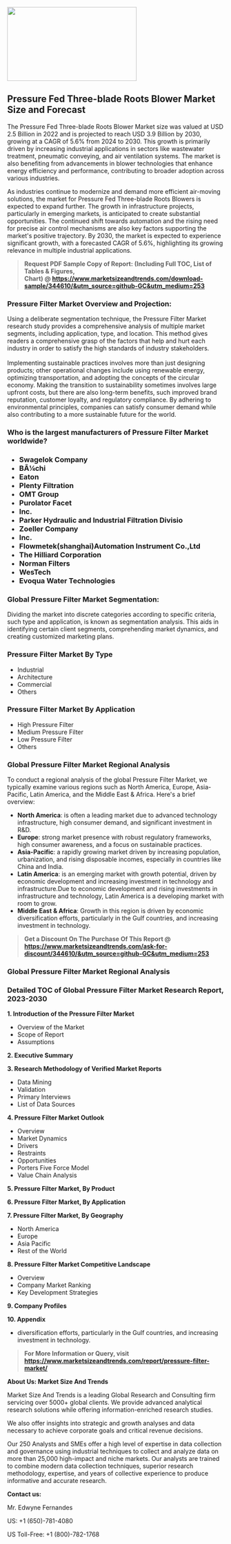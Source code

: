 <p><img class="alignnone size-medium wp-image-20088" src="https://ffe5etoiles.com/wp-content/uploads/2024/12/MST1-300x171.png" alt="" width="300" height="171" /></p><h2>Pressure Fed Three-blade Roots Blower Market Size and Forecast</h2><p>The Pressure Fed Three-blade Roots Blower Market size was valued at USD 2.5 Billion in 2022 and is projected to reach USD 3.9 Billion by 2030, growing at a CAGR of 5.6% from 2024 to 2030. This growth is primarily driven by increasing industrial applications in sectors like wastewater treatment, pneumatic conveying, and air ventilation systems. The market is also benefiting from advancements in blower technologies that enhance energy efficiency and performance, contributing to broader adoption across various industries.</p><p>As industries continue to modernize and demand more efficient air-moving solutions, the market for Pressure Fed Three-blade Roots Blowers is expected to expand further. The growth in infrastructure projects, particularly in emerging markets, is anticipated to create substantial opportunities. The continued shift towards automation and the rising need for precise air control mechanisms are also key factors supporting the market's positive trajectory. By 2030, the market is expected to experience significant growth, with a forecasted CAGR of 5.6%, highlighting its growing relevance in multiple industrial applications.</p></p><blockquote id="" class=""><strong>Request PDF Sample Copy of Report: (Including Full TOC, List of Tables &amp; Figures, Chart)&nbsp;@&nbsp;<strong><a href="https://www.marketsizeandtrends.com/download-sample/344610/&utm_source=github-GC&utm_medium=253" target="_blank">https://www.marketsizeandtrends.com/download-sample/344610/&utm_source=github-GC&utm_medium=253</a></strong></strong></blockquote><h3 id="" class="">Pressure Filter Market&nbsp;Overview and Projection:</h3><p id="" class="">Using a deliberate segmentation technique, the Pressure Filter Market research study provides a comprehensive analysis of multiple market segments, including application, type, and location. This method gives readers a comprehensive grasp of the factors that help and hurt each industry in order to satisfy the high standards of industry stakeholders. <br /> <br />Implementing sustainable practices involves more than just designing products; other operational changes include using renewable energy, optimizing transportation, and adopting the concepts of the circular economy. Making the transition to sustainability sometimes involves large upfront costs, but there are also long-term benefits, such improved brand reputation, customer loyalty, and regulatory compliance. By adhering to environmental principles, companies can satisfy consumer demand while also contributing to a more sustainable future for the world.</p><h3 id="" class="">Who is the largest manufacturers of&nbsp;Pressure Filter Market worldwide?</h3><h3 class=""><p><ul><li>Swagelok Company </li><li> BÃ¼chi </li><li> Eaton </li><li> Plenty Filtration </li><li> OMT Group </li><li> Purolator Facet </li><li> Inc. </li><li> Parker Hydraulic and Industrial Filtration Divisio </li><li> Zoeller Company </li><li> Inc. </li><li> Flowmetek(shanghai)Automation Instrument Co.,Ltd </li><li> The Hilliard Corporation </li><li> Norman Filters </li><li> WesTech </li><li> Evoqua Water Technologies</li></ul></p></h3><h3 id="" class="">Global&nbsp;Pressure Filter Market Segmentation:</h3><p id="" class="">Dividing the market into discrete categories according to specific criteria, such type and application, is known as segmentation analysis. This aids in identifying certain client segments, comprehending market dynamics, and creating customized marketing plans.</p><h3 id="" class="">Pressure Filter Market&nbsp;By Type</h3><p><p><ul><li>Industrial</li><li> Architecture</li><li> Commercial</li><li> Others</p></li></ul></p></p><h3 id="" class="">Pressure Filter Market&nbsp;By Application</h3><p class=""><p><ul><li>High Pressure Filter</li><li> Medium Pressure Filter</li><li> Low Pressure Filter</li><li> Others</li></ul></p></p><h3 id="" class="">Global Pressure Filter Market Regional Analysis</h3><p id="" class="">To conduct a regional analysis of the global Pressure Filter Market, we typically examine various regions such as North America, Europe, Asia-Pacific, Latin America, and the Middle East &amp; Africa. Here's a brief overview:</p><ul><li><strong>North America</strong>: is often a leading market due to advanced technology infrastructure, high consumer demand, and significant investment in R&amp;D.</li><li><strong>Europe</strong>: strong market presence with robust regulatory frameworks, high consumer awareness, and a focus on sustainable practices.</li><li><strong>Asia-Pacific</strong>: a rapidly growing market driven by increasing population, urbanization, and rising disposable incomes, especially in countries like China and India.</li><li><strong>Latin America</strong>: is an emerging market with growth potential, driven by economic development and increasing investment in technology and infrastructure.Due to economic development and rising investments in infrastructure and technology, Latin America is a developing market with room to grow.</li><li><strong>Middle East &amp; Africa</strong>: Growth in this region is driven by economic diversification efforts, particularly in the Gulf countries, and increasing investment in technology.</li></ul><blockquote id="" class=""><strong>Get a Discount On The Purchase Of This Report @ <strong><a href="https://www.marketsizeandtrends.com/ask-for-discount/344610/&utm_source=github-GC&utm_medium=253" target="_blank">https://www.marketsizeandtrends.com/ask-for-discount/344610/&utm_source=github-GC&utm_medium=253</a></strong></strong></blockquote><h3 id="" class="">Global Pressure Filter Market Regional Analysis</h3><h3 id="" class="">Detailed TOC of Global Pressure Filter Market Research Report, 2023-2030</h3><p id="" class=""><strong>1. Introduction of the Pressure Filter Market</strong></p><ul><li>Overview of the Market</li><li>Scope of Report</li><li>Assumptions</li></ul><p id="" class=""><strong>2. Executive Summary</strong></p><p id="" class=""><strong>3. Research Methodology of Verified Market Reports</strong></p><ul><li>Data Mining</li><li>Validation</li><li>Primary Interviews</li><li>List of Data Sources</li></ul><p id="" class=""><strong>4. Pressure Filter Market Outlook</strong></p><ul><li>Overview</li><li>Market Dynamics</li><li>Drivers</li><li>Restraints</li><li>Opportunities</li><li>Porters Five Force Model</li><li>Value Chain Analysis</li></ul><p id="" class=""><strong>5. Pressure Filter Market, By Product</strong></p><p id="" class=""><strong>6. Pressure Filter Market, By Application</strong></p><p id="" class=""><strong>7. Pressure Filter Market, By Geography</strong></p><ul><li>North America</li><li>Europe</li><li>Asia Pacific</li><li>Rest of the World</li></ul><p id="" class=""><strong>8. Pressure Filter Market Competitive Landscape</strong></p><ul><li>Overview</li><li>Company Market Ranking</li><li>Key Development Strategies</li></ul><p id="" class=""><strong>9. Company Profiles</strong></p><p id="" class=""><strong>10. Appendix</strong></p><ul><li>diversification efforts, particularly in the Gulf countries, and increasing investment in technology.</li></ul><blockquote id="" class=""><strong>For More Information or Query, visit <strong><strong><a href="https://www.marketsizeandtrends.com/report/pressure-filter-market/" target="_blank">https://www.marketsizeandtrends.com/report/pressure-filter-market/</a></strong></strong></strong></blockquote><p id="" class=""><strong>About Us: Market Size And Trends</strong></p><p id="" class="">Market Size And Trends is a leading Global Research and Consulting firm servicing over 5000+ global clients. We provide advanced analytical research solutions while offering information-enriched research studies.</p><p id="" class="">We also offer insights into strategic and growth analyses and data necessary to achieve corporate goals and critical revenue decisions.</p><p id="" class="">Our 250 Analysts and SMEs offer a high level of expertise in data collection and governance using industrial techniques to collect and analyze data on more than 25,000 high-impact and niche markets. Our analysts are trained to combine modern data collection techniques, superior research methodology, expertise, and years of collective experience to produce informative and accurate research.</p><p id="" class=""><strong>Contact us:</strong></p><p id="" class="">Mr. Edwyne Fernandes</p><p id="" class="">US: +1 (650)-781-4080</p><p id="" class="">US Toll-Free: +1 (800)-782-1768</p>
